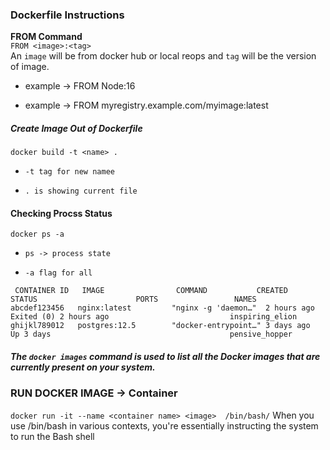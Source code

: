 ### Dockerfile Instructions

**FROM Command**
<br>
`FROM <image>:<tag>`
<br>
An `image` will be from docker hub or local reops and `tag` will be the version of image.


- example -> FROM Node:16
+ example ->  FROM myregistry.example.com/myimage:latest
 

 ##### Create Image Out of Dockerfile

 `docker build -t <name> .`

 + `-t tag for new namee`
 - `. is showing current file`

#### Checking Procss Status
`docker ps -a`
+ `ps -> process state`
- `-a flag for all`
```
 CONTAINER ID   IMAGE                COMMAND           CREATED         STATUS                      PORTS                 NAMES
abcdef123456   nginx:latest         "nginx -g 'daemon…"  2 hours ago    Exited (0) 2 hours ago                           inspiring_elion
ghijkl789012   postgres:12.5        "docker-entrypoint…" 3 days ago     Up 3 days                                        pensive_hopper
```
##### The `docker images` command is used to list all the Docker images that are currently present on your system.
### RUN DOCKER IMAGE -> Container
`docker run -it --name <container name> <image>  /bin/bash/`
When you use /bin/bash in various contexts, you're essentially instructing the system to run the Bash shell
